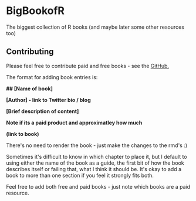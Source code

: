 

# BigBookofR
The biggest collection of R books (and maybe later some other resources too)


## Contributing

Please feel free to contribute paid and free books - see the [GitHub.](https://github.com/oscarbaruffa/BigBookofR)

The format for adding book entries is:

**\#\# [Name of book]**

**[Author] - link to Twitter bio / blog**

**[Brief description of content]**

**Note if its a paid product and approximatley how much** 

**(link to book)**


There's no need to render the book - just make the changes to the rmd's :)

Sometimes it's difficult to know in which chapter to place it, but I default to using either the name of the book as a guide, the first bit of how the book describes itself or failing that, what I think it should be. It's okay to add a book to more than one section if you feel it strongly fits both. 


Feel free to add both free and paid books - just note which books are a paid resource. 



